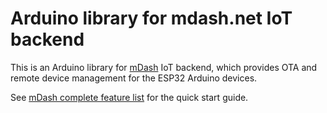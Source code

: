 # Arduino library for mdash.net IoT backend

This is an Arduino library for [mDash](https://mdash.net) IoT backend,
which provides OTA and remote device management for the ESP32 Arduino devices.

See [mDash complete feature list](https://forum.mdash.net/t/mdash-complete-feature-list/34/2) for the quick start guide.
